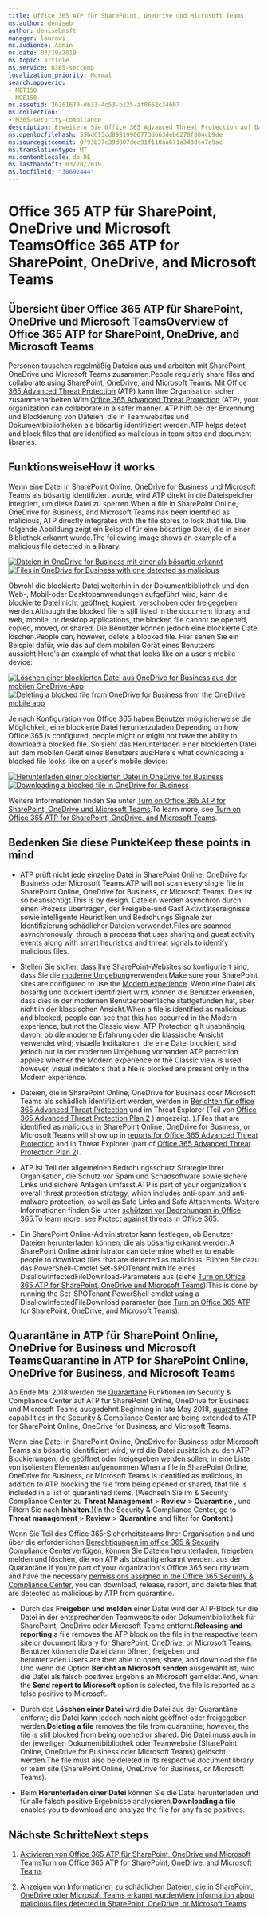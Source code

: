 ```yaml
---
title: Office 365 ATP für SharePoint, OneDrive und Microsoft Teams
ms.author: deniseb
author: denisebmsft
manager: laurawi
ms.audience: Admin
ms.date: 03/19/2019
ms.topic: article
ms.service: O365-seccomp
localization_priority: Normal
search.appverid:
- MET150
- MOE150
ms.assetid: 26261670-db33-4c53-b125-af0662c34607
ms.collection:
- M365-security-compliance
description: Erweitern Sie Office 365 Advanced Threat Protection auf Dateien in SharePoint Online, OneDrive for Business und Microsoft Teams, um eine sicherere Zusammenarbeit für Ihr Unternehmen zu ermöglichen.
ms.openlocfilehash: 55bd613cd89819906773d663deb6278f804cb9de
ms.sourcegitcommit: 0f93b37c39d807dec91f118aa671a3430c47a9ac
ms.translationtype: MT
ms.contentlocale: de-DE
ms.lasthandoff: 03/20/2019
ms.locfileid: "30692444"
---
```

# <a name="office-365-atp-for-sharepoint-onedrive-and-microsoft-teams"></a><span data-ttu-id="1c30d-103">Office 365 ATP für SharePoint, OneDrive und Microsoft Teams</span><span class="sxs-lookup"><span data-stu-id="1c30d-103">Office 365 ATP for SharePoint, OneDrive, and Microsoft Teams</span></span>

## <a name="overview-of-office-365-atp-for-sharepoint-onedrive-and-microsoft-teams"></a><span data-ttu-id="1c30d-104">Übersicht über Office 365 ATP für SharePoint, OneDrive und Microsoft Teams</span><span class="sxs-lookup"><span data-stu-id="1c30d-104">Overview of Office 365 ATP for SharePoint, OneDrive, and Microsoft Teams</span></span>

<span data-ttu-id="1c30d-105">Personen tauschen regelmäßig Dateien aus und arbeiten mit SharePoint, OneDrive und Microsoft Teams zusammen.</span><span class="sxs-lookup"><span data-stu-id="1c30d-105">People regularly share files and collaborate using SharePoint, OneDrive, and Microsoft Teams.</span></span> <span data-ttu-id="1c30d-106">Mit [Office 365 Advanced Threat Protection](office-365-atp.md) (ATP) kann Ihre Organisation sicher zusammenarbeiten.</span><span class="sxs-lookup"><span data-stu-id="1c30d-106">With [Office 365 Advanced Threat Protection](office-365-atp.md) (ATP), your organization can collaborate in a safer manner.</span></span> <span data-ttu-id="1c30d-107">ATP hilft bei der Erkennung und Blockierung von Dateien, die in Teamwebsites und Dokumentbibliotheken als bösartig identifiziert werden.</span><span class="sxs-lookup"><span data-stu-id="1c30d-107">ATP helps detect and block files that are identified as malicious in team sites and document libraries.</span></span>  
  
## <a name="how-it-works"></a><span data-ttu-id="1c30d-108">Funktionsweise</span><span class="sxs-lookup"><span data-stu-id="1c30d-108">How it works</span></span>

<span data-ttu-id="1c30d-109">Wenn eine Datei in SharePoint Online, OneDrive for Business und Microsoft Teams als bösartig identifiziert wurde, wird ATP direkt in die Dateispeicher integriert, um diese Datei zu sperren.</span><span class="sxs-lookup"><span data-stu-id="1c30d-109">When a file in SharePoint Online, OneDrive for Business, and Microsoft Teams has been identified as malicious, ATP directly integrates with the file stores to lock that file.</span></span> <span data-ttu-id="1c30d-110">Die folgende Abbildung zeigt ein Beispiel für eine bösartige Datei, die in einer Bibliothek erkannt wurde.</span><span class="sxs-lookup"><span data-stu-id="1c30d-110">The following image shows an example of a malicious file detected in a library.</span></span>
  
<span data-ttu-id="1c30d-111">[![Dateien in OneDrive for Business mit einer als bösartig erkannt](media/2bba71cc-7ad1-4799-8b9d-d56f923db3a7.png)](https://support.office.com/article/01e902ad-a903-4e0f-b093-1e1ac0c37ad2)</span><span class="sxs-lookup"><span data-stu-id="1c30d-111">[![Files in OneDrive for Business with one detected as malicious](media/2bba71cc-7ad1-4799-8b9d-d56f923db3a7.png)](https://support.office.com/article/01e902ad-a903-4e0f-b093-1e1ac0c37ad2)</span></span>
  
<span data-ttu-id="1c30d-112">Obwohl die blockierte Datei weiterhin in der Dokumentbibliothek und den Web-, Mobil-oder Desktopanwendungen aufgeführt wird, kann die blockierte Datei nicht geöffnet, kopiert, verschoben oder freigegeben werden.</span><span class="sxs-lookup"><span data-stu-id="1c30d-112">Although the blocked file is still listed in the document library and web, mobile, or desktop applications, the blocked file cannot be opened, copied, moved, or shared.</span></span> <span data-ttu-id="1c30d-113">Die Benutzer können jedoch eine blockierte Datei löschen.</span><span class="sxs-lookup"><span data-stu-id="1c30d-113">People can, however, delete a blocked file.</span></span> <span data-ttu-id="1c30d-114">Hier sehen Sie ein Beispiel dafür, wie das auf dem mobilen Gerät eines Benutzers aussieht:</span><span class="sxs-lookup"><span data-stu-id="1c30d-114">Here's an example of what that looks like on a user's mobile device:</span></span>
  
<span data-ttu-id="1c30d-115">[![Löschen einer blockierten Datei aus OneDrive for Business aus der mobilen OneDrive-App](media/cb1c1705-fd0a-45b8-9a26-c22503011d54.png)](https://support.office.com/article/01e902ad-a903-4e0f-b093-1e1ac0c37ad2)</span><span class="sxs-lookup"><span data-stu-id="1c30d-115">[![Deleting a blocked file from OneDrive for Business from the OneDrive mobile app](media/cb1c1705-fd0a-45b8-9a26-c22503011d54.png)](https://support.office.com/article/01e902ad-a903-4e0f-b093-1e1ac0c37ad2)</span></span>
  
<span data-ttu-id="1c30d-116">Je nach Konfiguration von Office 365 haben Benutzer möglicherweise die Möglichkeit, eine blockierte Datei herunterzuladen.</span><span class="sxs-lookup"><span data-stu-id="1c30d-116">Depending on how Office 365 is configured, people might or might not have the ability to download a blocked file.</span></span> <span data-ttu-id="1c30d-117">So sieht das Herunterladen einer blockierten Datei auf dem mobilen Gerät eines Benutzers aus:</span><span class="sxs-lookup"><span data-stu-id="1c30d-117">Here's what downloading a blocked file looks like on a user's mobile device:</span></span>
  
<span data-ttu-id="1c30d-118">[![Herunterladen einer blockierten Datei in OneDrive for Business](media/be288a82-bdd8-4371-93d8-1783db3b61bc.png)](https://support.office.com/article/01e902ad-a903-4e0f-b093-1e1ac0c37ad2)</span><span class="sxs-lookup"><span data-stu-id="1c30d-118">[![Downloading a blocked file in OneDrive for Business](media/be288a82-bdd8-4371-93d8-1783db3b61bc.png)](https://support.office.com/article/01e902ad-a903-4e0f-b093-1e1ac0c37ad2)</span></span>
  
<span data-ttu-id="1c30d-119">Weitere Informationen finden Sie unter [Turn on Office 365 ATP for SharePoint, OneDrive und Microsoft Teams](turn-on-atp-for-spo-odb-and-teams.md).</span><span class="sxs-lookup"><span data-stu-id="1c30d-119">To learn more, see [Turn on Office 365 ATP for SharePoint, OneDrive, and Microsoft Teams](turn-on-atp-for-spo-odb-and-teams.md).</span></span>
  
## <a name="keep-these-points-in-mind"></a><span data-ttu-id="1c30d-120">Bedenken Sie diese Punkte</span><span class="sxs-lookup"><span data-stu-id="1c30d-120">Keep these points in mind</span></span>

- <span data-ttu-id="1c30d-121">ATP prüft nicht jede einzelne Datei in SharePoint Online, OneDrive for Business oder Microsoft Teams.</span><span class="sxs-lookup"><span data-stu-id="1c30d-121">ATP will not scan every single file in SharePoint Online, OneDrive for Business, or Microsoft Teams.</span></span> <span data-ttu-id="1c30d-122">Dies ist so beabsichtigt.</span><span class="sxs-lookup"><span data-stu-id="1c30d-122">This is by design.</span></span> <span data-ttu-id="1c30d-123">Dateien werden asynchron durch einen Prozess übertragen, der Freigabe-und Gast Aktivitätsereignisse sowie intelligente Heuristiken und Bedrohungs Signale zur Identifizierung schädlicher Dateien verwendet.</span><span class="sxs-lookup"><span data-stu-id="1c30d-123">Files are scanned asynchronously, through a process that uses sharing and guest activity events along with smart heuristics and threat signals to identify malicious files.</span></span>

- <span data-ttu-id="1c30d-124">Stellen Sie sicher, dass Ihre SharePoint-Websites so konfiguriert sind, dass Sie die [moderne Umgebung](https://docs.microsoft.com/sharepoint/guide-to-sharepoint-modern-experience)verwenden.</span><span class="sxs-lookup"><span data-stu-id="1c30d-124">Make sure your SharePoint sites are configured to use the [Modern experience](https://docs.microsoft.com/sharepoint/guide-to-sharepoint-modern-experience).</span></span> <span data-ttu-id="1c30d-125">Wenn eine Datei als bösartig und blockiert identifiziert wird, können die Benutzer erkennen, dass dies in der modernen Benutzeroberfläche stattgefunden hat, aber nicht in der klassischen Ansicht.</span><span class="sxs-lookup"><span data-stu-id="1c30d-125">When a file is identified as malicious and blocked, people can see that this has occurred in the Modern experience, but not the Classic view.</span></span> <span data-ttu-id="1c30d-126">ATP Protection gilt unabhängig davon, ob die moderne Erfahrung oder die klassische Ansicht verwendet wird; visuelle Indikatoren, die eine Datei blockiert, sind jedoch nur in der modernen Umgebung vorhanden.</span><span class="sxs-lookup"><span data-stu-id="1c30d-126">ATP protection applies whether the Modern experience or the Classic view is used; however, visual indicators that a file is blocked are present only in the Modern experience.</span></span>
    
- <span data-ttu-id="1c30d-127">Dateien, die in SharePoint Online, OneDrive for Business oder Microsoft Teams als schädlich identifiziert werden, werden in [Berichten für office 365 Advanced Threat Protection](view-reports-for-atp.md) und im Threat Explorer (Teil von [Office 365 Advanced Threat Protection Plan 2](office-365-ti.md) ) angezeigt. ).</span><span class="sxs-lookup"><span data-stu-id="1c30d-127">Files that are identified as malicious in SharePoint Online, OneDrive for Business, or Microsoft Teams will show up in [reports for Office 365 Advanced Threat Protection](view-reports-for-atp.md) and in Threat Explorer (part of [Office 365 Advanced Threat Protection Plan 2](office-365-ti.md)).</span></span>
    
- <span data-ttu-id="1c30d-128">ATP ist Teil der allgemeinen Bedrohungsschutz Strategie Ihrer Organisation, die Schutz vor Spam und Schadsoftware sowie sichere Links und sichere Anlagen umfasst.</span><span class="sxs-lookup"><span data-stu-id="1c30d-128">ATP is part of your organization's overall threat protection strategy, which includes anti-spam and anti-malware protection, as well as Safe Links and Safe Attachments.</span></span> <span data-ttu-id="1c30d-129">Weitere Informationen finden Sie unter [schützen vor Bedrohungen in Office 365](protect-against-threats.md).</span><span class="sxs-lookup"><span data-stu-id="1c30d-129">To learn more, see [Protect against threats in Office 365](protect-against-threats.md).</span></span>
    
- <span data-ttu-id="1c30d-130">Ein SharePoint Online-Administrator kann festlegen, ob Benutzer Dateien herunterladen können, die als bösartig erkannt werden.</span><span class="sxs-lookup"><span data-stu-id="1c30d-130">A SharePoint Online administrator can determine whether to enable people to download files that are detected as malicious.</span></span> <span data-ttu-id="1c30d-131">Führen Sie dazu das PowerShell-Cmdlet Set-SPOTenant mithilfe eines DisallowInfectedFileDownload-Parameters aus (siehe [Turn on Office 365 ATP for SharePoint, OneDrive und Microsoft Teams](turn-on-atp-for-spo-odb-and-teams.md)).</span><span class="sxs-lookup"><span data-stu-id="1c30d-131">This is done by running the Set-SPOTenant PowerShell cmdlet using a DisallowInfectedFileDownload parameter (see [Turn on Office 365 ATP for SharePoint, OneDrive, and Microsoft Teams](turn-on-atp-for-spo-odb-and-teams.md)).</span></span>
    
## <a name="quarantine-in-atp-for-sharepoint-online-onedrive-for-business-and-microsoft-teams"></a><span data-ttu-id="1c30d-132">Quarantäne in ATP für SharePoint Online, OneDrive for Business und Microsoft Teams</span><span class="sxs-lookup"><span data-stu-id="1c30d-132">Quarantine in ATP for SharePoint Online, OneDrive for Business, and Microsoft Teams</span></span>

 <span data-ttu-id="1c30d-133">Ab Ende Mai 2018 werden die [Quarantäne](quarantine-email-messages.md) Funktionen im Security &amp; Compliance Center auf ATP für SharePoint Online, OneDrive for Business und Microsoft Teams ausgedehnt.</span><span class="sxs-lookup"><span data-stu-id="1c30d-133">Beginning in late May 2018, [quarantine](quarantine-email-messages.md) capabilities in the Security &amp; Compliance Center are being extended to ATP for SharePoint Online, OneDrive for Business, and Microsoft Teams.</span></span>
  
<span data-ttu-id="1c30d-134">Wenn eine Datei in SharePoint Online, OneDrive for Business oder Microsoft Teams als bösartig identifiziert wird, wird die Datei zusätzlich zu den ATP-Blockierungen, die geöffnet oder freigegeben werden sollen, in eine Liste von isolierten Elementen aufgenommen.</span><span class="sxs-lookup"><span data-stu-id="1c30d-134">When a file in SharePoint Online, OneDrive for Business, or Microsoft Teams is identified as malicious, in addition to ATP blocking the file from being opened or shared, that file is included in a list of quarantined items.</span></span> <span data-ttu-id="1c30d-135">(Wechseln Sie im &amp; Security Compliance Center zu **Threat Management** \> **Review** \> **Quarantine** , und Filtern Sie nach **Inhalten**.)</span><span class="sxs-lookup"><span data-stu-id="1c30d-135">(In the Security &amp; Compliance Center, go to **Threat management** \> **Review** \> **Quarantine** and filter for **Content**.)</span></span> 
  
<span data-ttu-id="1c30d-136">Wenn Sie Teil des Office 365-Sicherheitsteams Ihrer Organisation sind und über die erforderlichen [Berechtigungen im office 365 &amp; Security Compliance Center](permissions-in-the-security-and-compliance-center.md)verfügen, können Sie Dateien herunterladen, freigeben, melden und löschen, die von ATP als bösartig erkannt werden. aus der Quarantäne.</span><span class="sxs-lookup"><span data-stu-id="1c30d-136">If you're part of your organization's Office 365 security team and have the necessary [permissions assigned in the Office 365 Security &amp; Compliance Center](permissions-in-the-security-and-compliance-center.md), you can download, release, report, and delete files that are detected as malicious by ATP from quarantine.</span></span>
  
- <span data-ttu-id="1c30d-137">Durch das **Freigeben und melden** einer Datei wird der ATP-Block für die Datei in der entsprechenden Teamwebsite oder Dokumentbibliothek für SharePoint, OneDrive oder Microsoft Teams entfernt.</span><span class="sxs-lookup"><span data-stu-id="1c30d-137">**Releasing and reporting** a file removes the ATP block on the file in the respective team site or document library for SharePoint, OneDrive, or Microsoft Teams.</span></span> <span data-ttu-id="1c30d-138">Benutzer können die Datei dann öffnen, freigeben und herunterladen.</span><span class="sxs-lookup"><span data-stu-id="1c30d-138">Users are then able to open, share, and download the file.</span></span> <span data-ttu-id="1c30d-139">Und wenn die Option **Bericht an Microsoft senden** ausgewählt ist, wird die Datei als falsch positives Ergebnis an Microsoft gemeldet.</span><span class="sxs-lookup"><span data-stu-id="1c30d-139">And, when the **Send report to Microsoft** option is selected, the file is reported as a false positive to Microsoft.</span></span> 
    
- <span data-ttu-id="1c30d-140">Durch das **Löschen einer Datei** wird die Datei aus der Quarantäne entfernt; die Datei kann jedoch noch nicht geöffnet oder freigegeben werden.</span><span class="sxs-lookup"><span data-stu-id="1c30d-140">**Deleting a file** removes the file from quarantine; however, the file is still blocked from being opened or shared.</span></span> <span data-ttu-id="1c30d-141">Die Datei muss auch in der jeweiligen Dokumentbibliothek oder Teamwebsite (SharePoint Online, OneDrive for Business oder Microsoft Teams) gelöscht werden.</span><span class="sxs-lookup"><span data-stu-id="1c30d-141">The file must also be deleted in its respective document library or team site (SharePoint Online, OneDrive for Business, or Microsoft Teams).</span></span> 
    
- <span data-ttu-id="1c30d-142">Beim **Herunterladen einer Datei** können Sie die Datei herunterladen und für alle falsch positive Ergebnisse analysieren.</span><span class="sxs-lookup"><span data-stu-id="1c30d-142">**Downloading a file** enables you to download and analyze the file for any false positives.</span></span> 
    
## <a name="next-steps"></a><span data-ttu-id="1c30d-143">Nächste Schritte</span><span class="sxs-lookup"><span data-stu-id="1c30d-143">Next steps</span></span>

1. [<span data-ttu-id="1c30d-144">Aktivieren von Office 365 ATP für SharePoint, OneDrive und Microsoft Teams</span><span class="sxs-lookup"><span data-stu-id="1c30d-144">Turn on Office 365 ATP for SharePoint, OneDrive, and Microsoft Teams</span></span>](turn-on-atp-for-spo-odb-and-teams.md)
    
2. [<span data-ttu-id="1c30d-145">Anzeigen von Informationen zu schädlichen Dateien, die in SharePoint, OneDrive oder Microsoft Teams erkannt wurden</span><span class="sxs-lookup"><span data-stu-id="1c30d-145">View information about malicious files detected in SharePoint, OneDrive, or Microsoft Teams</span></span>](malicious-files-detected-in-spo-odb-or-teams.md)
    
